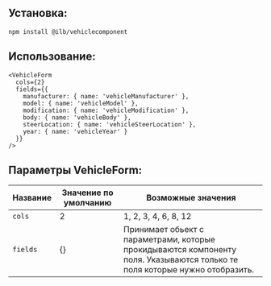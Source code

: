 ## Установка:
```
npm install @ilb/vehiclecomponent
```

## Использование:
```
<VehicleForm
  cols={2}
  fields={{
    manufacturer: { name: 'vehicleManufacturer' },
    model: { name: 'vehicleModel' },
    modification: { name: 'vehicleModification' },
    body: { name: 'vehicleBody' },
    steerLocation: { name: 'vehicleSteerLocation' },
    year: { name: 'vehicleYear' }
  }}
/>
```

## Параметры VehicleForm:
| Название | Значение по умолчанию | Возможные значения                                                                                                          |
|----------|-----------------------|-----------------------------------------------------------------------------------------------------------------------------|
| `cols`   | 2                     | 1, 2, 3, 4, 6, 8, 12                                                                                                        |
| `fields` | {}                    | Принимает обьект с параметрами, которые прокидываются компоненту поля. Указываются только те поля которые нужно отобразить. |
